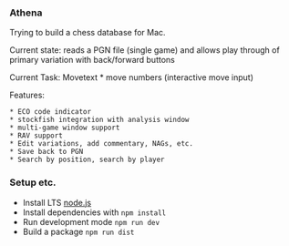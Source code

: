 ### Athena

Trying to build a chess database for Mac.

Current state: reads a PGN file (single game) and allows play through of primary variation with back/forward buttons 

Current Task:
    Movetext
        * move numbers (interactive move input)

Features:

    * ECO code indicator
    * stockfish integration with analysis window
    * multi-game window support 
    * RAV support
    * Edit variations, add commentary, NAGs, etc.
    * Save back to PGN
    * Search by position, search by player

### Setup etc.

* Install LTS [node.js](https://nodejs.org/en/download/)
* Install dependencies with `npm install`
* Run development mode `npm run dev`
* Build a package `npm run dist`

